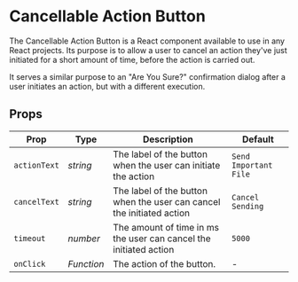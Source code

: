 # Cancellable Action Button

The Cancellable Action Button is a React component available to use in any React projects. Its purpose is to allow a user to cancel an action they've just initiated for a short amount of time, before the action is carried out.

It serves a similar purpose to an "Are You Sure?" confirmation dialog after a user initiates an action, but with a different execution.

## Props

| Prop              | Type       | Description | Default |
|-------------------|------------|-------------|---------|
| `actionText`      | _string_   | The label of the button when the user can initiate the action | `Send Important File` |
| `cancelText`      | _string_   | The label of the button when the user can cancel the initiated action | `Cancel Sending` |
| `timeout`         | _number_   | The amount of time in ms the user can cancel the initiated action | `5000` |
| `onClick`         | _Function_ | The action of the button. | - |
